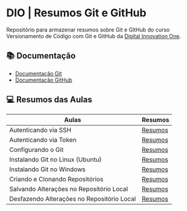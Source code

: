 # DIO | Resumos Git e GitHub

Repositório para armazenar resumos sobre Git e GitHub do curso Versionamento de Código com Git e GitHub da [Digital Innovation One](https://www.dio.me/).

## 📚 Documentação
- [Documentação Git](https://git-scm.com/doc)
- [Documentação GitHub](https://docs.github.com/)

## 💻 Resumos das Aulas

| Aulas | Resumos |
|-------|---------|
| Autenticando via SSH | [Resumos](https://github.com/thalissongoncalves/Python-Data-Analytics/blob/main/Versionamento%20de%20C%C3%B3digo%20com%20Git%20e%20GitHub/Instalando%2C%20Configurando%20e%20Autentica%C3%A7%C3%A3o/Autenticando%20via%20SSH) |
| Autenticando via Token | [Resumos](https://github.com/thalissongoncalves/Python-Data-Analytics/blob/main/Versionamento%20de%20C%C3%B3digo%20com%20Git%20e%20GitHub/Instalando%2C%20Configurando%20e%20Autentica%C3%A7%C3%A3o/Autenticando%20via%20Token) |
| Configurando o Git | [Resumos](https://github.com/thalissongoncalves/Python-Data-Analytics/blob/main/Versionamento%20de%20C%C3%B3digo%20com%20Git%20e%20GitHub/Instalando%2C%20Configurando%20e%20Autentica%C3%A7%C3%A3o/Configurando%20o%20Git) |
| Instalando Git no Linux (Ubuntu) | [Resumos](https://github.com/thalissongoncalves/Python-Data-Analytics/blob/main/Versionamento%20de%20C%C3%B3digo%20com%20Git%20e%20GitHub/Instalando%2C%20Configurando%20e%20Autentica%C3%A7%C3%A3o/Instalando%20Git%20no%20Linux%20(Ubuntu).txt) |
| Instalando Git no Windows | [Resumos](https://github.com/thalissongoncalves/Python-Data-Analytics/blob/main/Versionamento%20de%20C%C3%B3digo%20com%20Git%20e%20GitHub/Instalando%2C%20Configurando%20e%20Autentica%C3%A7%C3%A3o/Instalando%20Git%20no%20Windows.txt) |
| Criando e Clonando Repositórios | [Resumos](https://github.com/thalissongoncalves/Python-Data-Analytics/blob/main/Versionamento%20de%20C%C3%B3digo%20com%20Git%20e%20GitHub/Primeiros%20Passos%20com%20Git%20e%20GitHub/Criando-e-clonando-reposit%C3%B3rios) |
| Salvando Alterações no Repositório Local | [Resumos](https://github.com/thalissongoncalves/Python-Data-Analytics/blob/main/Versionamento%20de%20Código%20com%20Git%20e%20GitHub/Primeiros%20Passos%20com%20Git%20e%20GitHub/Salvando%20Alterações%20no%20Repositório%20Local) |
| Desfazendo Alterações no Repositório Local | [Resumos](https://github.com/thalissongoncalves/Python-Data-Analytics/blob/main/Versionamento%20de%20C%C3%B3digo%20com%20Git%20e%20GitHub/Primeiros%20Passos%20com%20Git%20e%20GitHub/Desfazendo%20Altera%C3%A7%C3%B5es%20no%20Reposit%C3%B3rio%20Local) |
